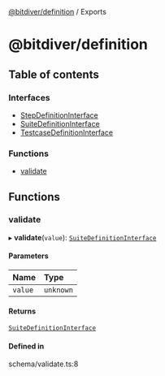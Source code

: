 [@bitdiver/definition](README.md) / Exports

# @bitdiver/definition

## Table of contents

### Interfaces

- [StepDefinitionInterface](interfaces/StepDefinitionInterface.md)
- [SuiteDefinitionInterface](interfaces/SuiteDefinitionInterface.md)
- [TestcaseDefinitionInterface](interfaces/TestcaseDefinitionInterface.md)

### Functions

- [validate](modules.md#validate)

## Functions

### validate

▸ **validate**(`value`): [`SuiteDefinitionInterface`](interfaces/SuiteDefinitionInterface.md)

#### Parameters

| Name | Type |
| :------ | :------ |
| `value` | `unknown` |

#### Returns

[`SuiteDefinitionInterface`](interfaces/SuiteDefinitionInterface.md)

#### Defined in

schema/validate.ts:8
